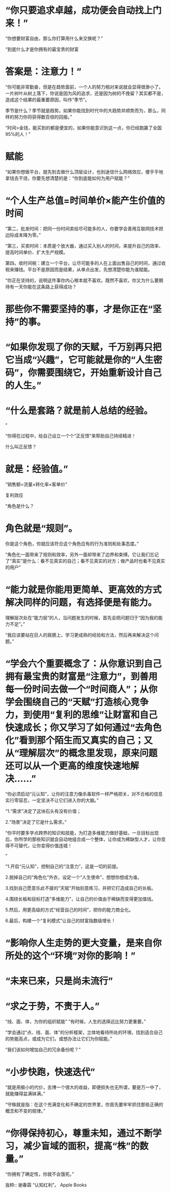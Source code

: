 # “你只要追求卓越，成功便会自动找上门来！”


“你想要财富自由，那么你打算用什么来交换呢？”


“到底什么才是你拥有的最宝贵的财富

# 答案是：注意力！”

“你可能非常勤奋，但是在趋势面前，一个人的努力相对来说就会显得很渺小了。一片树叶从树上落下，你说是因为风的追求，还是因为树的不挽留？其实都不是，造成这个结果的最重要原因，叫作“季节”。

季节是什么？季节就是趋势。如果你能找到时代中的大趋势并顺势而为，那么，同样的努力你将获得数百倍的回报。”

“时间>金钱，能买到的都是便宜的，如果你能意识到这一点，你已经跑赢了全国95%的人！”

# 赋能
“如果你想做平台，就先别去做什么顶层设计，也别迷信什么网络效应，傻乎乎地拿钱去干烧，你要先想清楚的是：“你到底能如何为用户赋能？”

# “个人生产总值=时间单价×能产生价值的时间

“第二，批发时间：把同一份时间卖给尽可能多的人，你要学会善用互联网技术把边际成本降为零。”

“第三，买卖时间：本质是个放大器，通过买入别人的时间，来提升自己的效率、提高时间单价、扩大生产规模。

第四，收时间税：建立一个平台，让尽可能多的人在上面出售自己的时间，通过收税来赚钱。平台不是原因而是结果，从单点出发，先想清楚你能为谁赋能。

“你正在坚持的，说明这件事你内心根本就不喜欢。既然不喜欢，你又为什么要期待有一天你能在这条路上获得成功？

# 那些你不需要坚持的事，才是你正在“坚持”的事。

# “如果你发现了你的天赋，千万别再只把它当成“兴趣”，它可能就是你的“人生密码”，你需要围绕它，开始重新设计自己的人生。”

# “什么是套路？就是前人总结的经验。

”

“你得在过程中，给自己设立一个个“正反馈”来帮助自己持续精进！

什么叫正反馈？

# 就是：经验值。”

“销售额=流量×转化率×客单价”

复利效应

“角色是什么？

# 角色就是“规则”。

你是这个角色，你就应该符合这个角色应有的行为准则和处事态度。”

“角色化一面带来了规则和效率，另外一面却带来了边界和束缚。它让我们忘记了“真实”是什么：看不见真实的自己；看不见真实的对方；做产品时也看不见真实的用户”

# “能力就是你能用更简单、更高效的方式解决同样的问题，有选择便是有能力。

理解层次处在“能力层”的人，当问题发生的时候，首先会把问题归于“因为我的能力不足”。”

“我应该要站在巨人的肩膀上，学习更成熟的经验和方法，然后再来解决这个问题。”

# “学会六个重要概念了：从你意识到自己拥有最宝贵的财富是“注意力”，到善用每一份时间去做一个“时间商人”；从你学会围绕自己的“天赋”打造核心竞争力，到使用“复利的思维”让财富和自己快速成长；你又学习了如何通过“去角色化”看到那个陌生而又真实的自己；又从“理解层次”的概念里发现，原来问题还可以从一个更高的维度快速地解决……”

“你必须启动“元认知”，让你的注意力像杀毒软件一样严格把关，对不合格的信息实行零容忍，一定坚决不让它们进入你的大脑。”

“1.“需求”决定了这块石头有没有价值；

2.“场景”决定了它是什么需求。”

“你平时要多学点跨界的知识和技能，为打造多维能力做好基础，一旦目标出现后，你所学的那些知识就会自动地组合成一个整体，让你成为稀缺型人才，让你变得不可替代，让你变得价值连城！

”

“1.开启“元认知”，控制自己的“注意力”，这是一切的前提。

2.脱掉自己的“角色化”外衣，设定一个“人生使命”，想想你想成为谁。

3.找到自己愿意乐此不疲的“天赋”开始刻意练习，并把它打造成自己的长板。

4.围绕长板和目标打造“多维能力”，让自己的价值由于稀缺而变得更加值钱。

5.然后，用更高级的方式“经营自己的时间”，把你的能力商业化。

6.最后，构建一个“复利模式”让自己的财富指数级增长！

# “影响你人生走势的更大变量，是来自你所处的这个“环境”对你的影响！”
# “未来已来，只是尚未流行”

# “求之于势，不责于人。”
“线、面、体，为你的组织赋能”
“有时候，人生的选择远比努力更重要。”

“学会通过“点、线、面、体”的分析框架，立体地看待所处的环境，找到适合自己的势能高点，或成为它们，或想办法让它们为你赋能。”

“我们该如何增加自己的冗余备份呢？”

# “小步快跑，快速迭代”

“就是用极小的代价，去博一个很大的收益，即便损失也无所谓，要是万一中了，就能赚得盆满钵满。”

“守株就是指：在这个充满变化和不确定的世界里，你首先要牢牢抓住那些正确的概念和不变的规律。”
# “你得保持初心，尊重未知，通过不断学习，减少盲域的面积，提高“株”的数量。”

“你拥有了确定性，你就不会饿死。”

抜粋:: 谢春霖  “认知红利”。 Apple Books   
